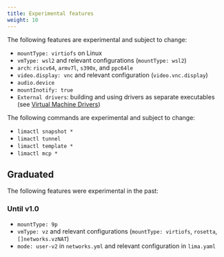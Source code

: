 ```yaml
---
title: Experimental features
weight: 10
---
```



The following features are experimental and subject to change:

- `mountType: virtiofs` on Linux
- `vmType: wsl2` and relevant configurations (`mountType: wsl2`)
- `arch`: `riscv64`, `armv7l`, `s390x`, and `ppc64le`
- `video.display: vnc` and relevant configuration (`video.vnc.display`)
- `audio.device`
- `mountInotify: true`
- `External drivers`: building and using drivers as separate executables (see [Virtual Machine Drivers](../dev/drivers))

The following commands are experimental and subject to change:

- `limactl snapshot *`
- `limactl tunnel`
- `limactl template *`
- `limactl mcp *`

## Graduated

The following features were experimental in the past:

### Until v1.0

- `mountType: 9p`
- `vmType: vz` and relevant configurations (`mountType: virtiofs`, `rosetta`, `[]networks.vzNAT`)
- `mode: user-v2` in `networks.yml` and relevant configuration in `lima.yaml`

